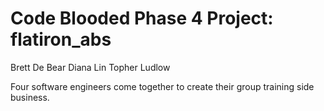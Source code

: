 # Code Blooded Phase 4 Project: flatiron_abs

Brett De Bear
Diana Lin
Topher Ludlow

Four software engineers come together to create their group training side business. 
